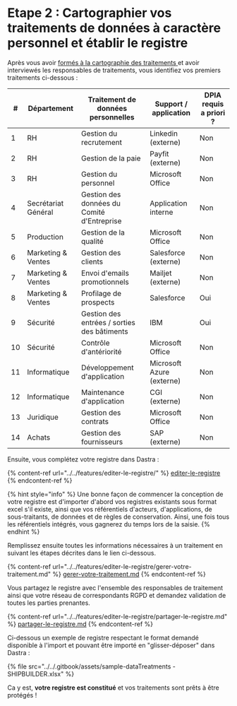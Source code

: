 # Etape 2 : Cartographier vos traitements de données à caractère personnel et établir le registre

Après vous avoir [formés à la cartographie des traitements ](https://www.cnil.fr/fr/cartographier-vos-traitements-de-donnees-personnelles)et avoir interviewés les responsables de traitements, vous identifiez vos premiers traitements ci-dessous :

| #  | Département         | Traitement de données personnelles          | Support / application     | DPIA requis a priori ? |
| -- | ------------------- | ------------------------------------------- | ------------------------- | ---------------------- |
| 1  | RH                  | Gestion du recrutement                      | Linkedin (externe)        | Non                    |
| 2  | RH                  | Gestion de la paie                          | Payfit (externe)          | Non                    |
| 3  | RH                  | Gestion du personnel                        | Microsoft Office          | Non                    |
| 4  | Secrétariat Général | Gestion des données du Comité d'Entreprise  | Application interne       | Non                    |
| 5  | Production          | Gestion de la qualité                       | Microsoft Office          | Non                    |
| 6  | Marketing & Ventes  | Gestion des clients                         | Salesforce (externe)      | Non                    |
| 7  | Marketing & Ventes  | Envoi d'emails promotionnels                | Mailjet (externe)         | Non                    |
| 8  | Marketing & Ventes  | Profilage de prospects                      | Salesforce                | Oui                    |
| 9  | Sécurité            | Gestion des entrées / sorties des bâtiments | IBM                       | Oui                    |
| 10 | Sécurité            | Contrôle d'antériorité                      | Microsoft Office          | Non                    |
| 11 | Informatique        | Développement d'application                 | Microsoft Azure (externe) | Non                    |
| 12 | Informatique        | Maintenance d'application                   | CGI (externe)             | Non                    |
| 13 | Juridique           | Gestion des contrats                        | Microsoft Office          | Non                    |
| 14 | Achats              | Gestion des fournisseurs                    | SAP (externe)             | Non                    |

Ensuite, vous complétez votre registre dans Dastra :

{% content-ref url="../../features/editer-le-registre/" %}
[editer-le-registre](../../features/editer-le-registre/)
{% endcontent-ref %}

{% hint style="info" %}
Une bonne façon de commencer la conception de votre registre est d'importer d'abord vos registres existants sous format excel s'il existe, ainsi que vos référentiels d'acteurs, d'applications, de sous-traitants, de données et de règles de conservation. Ainsi, une fois tous les référentiels intégrés, vous gagnerez du temps lors de la saisie.
{% endhint %}

Remplissez ensuite toutes les informations nécessaires à un traitement en suivant les étapes décrites dans le lien ci-dessous.

{% content-ref url="../../features/editer-le-registre/gerer-votre-traitement.md" %}
[gerer-votre-traitement.md](../../features/editer-le-registre/gerer-votre-traitement.md)
{% endcontent-ref %}

Vous partagez le registre avec l'ensemble des responsables de traitement ainsi que votre réseau de correspondants RGPD et demandez validation de toutes les parties prenantes.&#x20;

{% content-ref url="../../features/editer-le-registre/partager-le-registre.md" %}
[partager-le-registre.md](../../features/editer-le-registre/partager-le-registre.md)
{% endcontent-ref %}

Ci-dessous un exemple de registre respectant le format demandé disponible à l'import et pouvant être importé en "glisser-déposer" dans Dastra :

{% file src="../../.gitbook/assets/sample-dataTreatments - SHIPBUILDER.xlsx" %}

Ca y est, **votre registre est constitué** et vos traitements sont prêts à être protégés !
